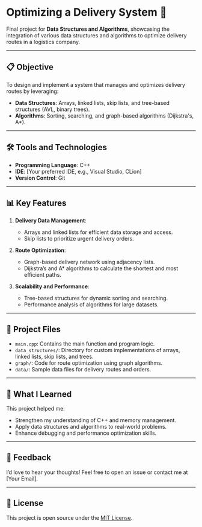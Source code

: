 # Optimizing a Delivery System 🚛  
Final project for **Data Structures and Algorithms**, showcasing the integration of various data structures and algorithms to optimize delivery routes in a logistics company.  

---

## 📋 Objective  
To design and implement a system that manages and optimizes delivery routes by leveraging:  
- **Data Structures**: Arrays, linked lists, skip lists, and tree-based structures (AVL, binary trees).  
- **Algorithms**: Sorting, searching, and graph-based algorithms (Dijkstra's, A*).  

---

## 🛠️ Tools and Technologies  
- **Programming Language**: C++  
- **IDE**: [Your preferred IDE, e.g., Visual Studio, CLion]  
- **Version Control**: Git  

---

## 📊 Key Features  
1. **Delivery Data Management**:  
   - Arrays and linked lists for efficient data storage and access.  
   - Skip lists to prioritize urgent delivery orders.  

2. **Route Optimization**:  
   - Graph-based delivery network using adjacency lists.  
   - Dijkstra’s and A* algorithms to calculate the shortest and most efficient paths.  

3. **Scalability and Performance**:  
   - Tree-based structures for dynamic sorting and searching.  
   - Performance analysis of algorithms for large datasets.  

---

## 📂 Project Files  
- `main.cpp`: Contains the main function and program logic.  
- `data_structures/`: Directory for custom implementations of arrays, linked lists, skip lists, and trees.  
- `graph/`: Code for route optimization using graph algorithms.  
- `data/`: Sample data files for delivery routes and orders.  


---

## 🧠 What I Learned  
This project helped me:  
- Strengthen my understanding of C++ and memory management.  
- Apply data structures and algorithms to real-world problems.  
- Enhance debugging and performance optimization skills.  

---


## 🤝 Feedback  
I’d love to hear your thoughts! Feel free to open an issue or contact me at [Your Email].  

---

## 📜 License  
This project is open source under the [MIT License](LICENSE).  
